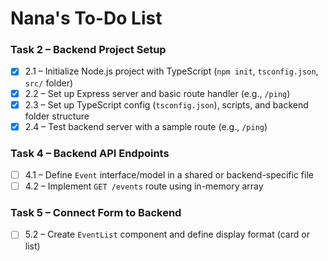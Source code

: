 # Nana's To-Do List

### Task 2 – Backend Project Setup

- [x] 2.1 – Initialize Node.js project with TypeScript (`npm init`, `tsconfig.json`, `src/` folder)
- [x] 2.2 – Set up Express server and basic route handler (e.g., `/ping`)
- [x] 2.3 – Set up TypeScript config (`tsconfig.json`), scripts, and backend folder structure
- [x] 2.4 – Test backend server with a sample route (e.g., `/ping`)

### Task 4 – Backend API Endpoints

- [ ] 4.1 – Define `Event` interface/model in a shared or backend-specific file
- [ ] 4.2 – Implement `GET /events` route using in-memory array

### Task 5 – Connect Form to Backend

- [ ] 5.2 – Create `EventList` component and define display format (card or list)
